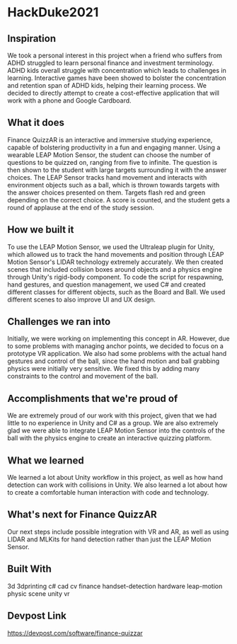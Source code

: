 # HackDuke2021
## Inspiration
We took a personal interest in this project when a friend who suffers from ADHD struggled to learn personal finance and investment terminology. ADHD kids overall struggle with concentration which leads to challenges in learning. Interactive games have been showed to bolster the concentration and retention span of ADHD kids, helping their learning process. We decided to directly attempt to create a cost-effective application that will work with a phone and Google Cardboard.

## What it does
Finance QuizzAR is an interactive and immersive studying experience, capable of bolstering productivity in a fun and engaging manner. Using a wearable LEAP Motion Sensor, the student can choose the number of questions to be quizzed on, ranging from five to infinite. The question is then shown to the student with large targets surrounding it with the answer choices. The LEAP Sensor tracks hand movement and interacts with environment objects such as a ball, which is thrown towards targets with the answer choices presented on them. Targets flash red and green depending on the correct choice. A score is counted, and the student gets a round of applause at the end of the study session.

## How we built it
To use the LEAP Motion Sensor, we used the Ultraleap plugin for Unity, which allowed us to track the hand movements and position through LEAP Motion Sensor's LIDAR technology extremely accurately. We then created scenes that included collision boxes around objects and a physics engine through Unity's rigid-body component. To code the script for respawning, hand gestures, and question management, we used C# and created different classes for different objects, such as the Board and Ball. We used different scenes to also improve UI and UX design.

## Challenges we ran into
Initially, we were working on implementing this concept in AR. However, due to some problems with managing anchor points, we decided to focus on a prototype VR application. We also had some problems with the actual hand gestures and control of the ball, since the hand motion and ball grabbing physics were initially very sensitive. We fixed this by adding many constraints to the control and movement of the ball.

## Accomplishments that we're proud of
We are extremely proud of our work with this project, given that we had little to no experience in Unity and C# as a group. We are also extremely glad we were able to integrate LEAP Motion Sensor into the controls of the ball with the physics engine to create an interactive quizzing platform.

## What we learned
We learned a lot about Unity workflow in this project, as well as how hand detection can work with collisions in Unity. We also learned a lot about how to create a comfortable human interaction with code and technology.

## What's next for Finance QuizzAR
Our next steps include possible integration with VR and AR, as well as using LIDAR and MLKits for hand detection rather than just the LEAP Motion Sensor.

## Built With
3d
3dprinting
c#
cad
cv
finance
handset-detection
hardware
leap-motion
physic
scene
unity
vr

## Devpost Link
https://devpost.com/software/finance-quizzar
